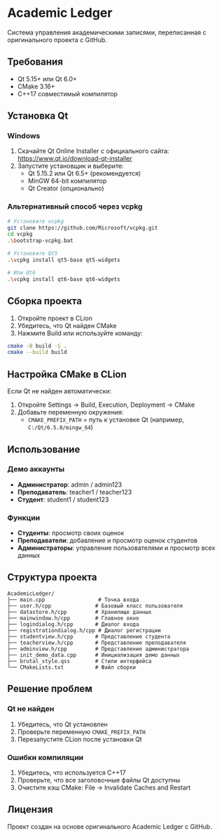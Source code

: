 # Academic Ledger

Система управления академическими записями, переписанная с оригинального проекта с GitHub.

## Требования

- Qt 5.15+ или Qt 6.0+
- CMake 3.16+
- C++17 совместимый компилятор

## Установка Qt

### Windows

1. Скачайте Qt Online Installer с официального сайта: https://www.qt.io/download-qt-installer
2. Запустите установщик и выберите:
   - Qt 5.15.2 или Qt 6.5+ (рекомендуется)
   - MinGW 64-bit компилятор
   - Qt Creator (опционально)

### Альтернативный способ через vcpkg

```bash
# Установите vcpkg
git clone https://github.com/Microsoft/vcpkg.git
cd vcpkg
.\bootstrap-vcpkg.bat

# Установите Qt5
.\vcpkg install qt5-base qt5-widgets

# Или Qt6
.\vcpkg install qt6-base qt6-widgets
```

## Сборка проекта

1. Откройте проект в CLion
2. Убедитесь, что Qt найден CMake
3. Нажмите Build или используйте команду:

```bash
cmake -B build -S .
cmake --build build
```

## Настройка CMake в CLion

Если Qt не найден автоматически:

1. Откройте Settings → Build, Execution, Deployment → CMake
2. Добавьте переменную окружения:
   - `CMAKE_PREFIX_PATH` = путь к установке Qt (например, `C:/Qt/6.5.0/mingw_64`)

## Использование

### Демо аккаунты

- **Администратор**: admin / admin123
- **Преподаватель**: teacher1 / teacher123
- **Студент**: student1 / student123

### Функции

- **Студенты**: просмотр своих оценок
- **Преподаватели**: добавление и просмотр оценок студентов
- **Администраторы**: управление пользователями и просмотр всех данных

## Структура проекта

```
AcademicLedger/
├── main.cpp                 # Точка входа
├── user.h/cpp              # Базовый класс пользователя
├── datastore.h/cpp         # Хранилище данных
├── mainwindow.h/cpp        # Главное окно
├── logindialog.h/cpp       # Диалог входа
├── registrationdialog.h/cpp # Диалог регистрации
├── studentview.h/cpp       # Представление студента
├── teacherview.h/cpp       # Представление преподавателя
├── adminview.h/cpp         # Представление администратора
├── init_demo_data.cpp      # Инициализация демо данных
├── brutal_style.qss        # Стили интерфейса
└── CMakeLists.txt          # Файл сборки
```

## Решение проблем

### Qt не найден

1. Убедитесь, что Qt установлен
2. Проверьте переменную `CMAKE_PREFIX_PATH`
3. Перезапустите CLion после установки Qt

### Ошибки компиляции

1. Убедитесь, что используется C++17
2. Проверьте, что все заголовочные файлы Qt доступны
3. Очистите кэш CMake: File → Invalidate Caches and Restart

## Лицензия

Проект создан на основе оригинального Academic Ledger с GitHub.
